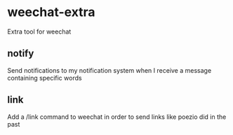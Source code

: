 # weechat-extra
Extra tool for weechat

## notify
Send notifications to my notification system when I receive a message containing specific words

## link
Add a /link command to weechat in order to send links like poezio did in the past
